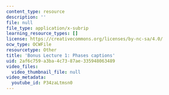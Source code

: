 ```yaml
---
content_type: resource
description: ''
file: null
file_type: application/x-subrip
learning_resource_types: []
license: https://creativecommons.org/licenses/by-nc-sa/4.0/
ocw_type: OCWFile
resourcetype: Other
title: 'Bonus Lecture 1: Phases captions'
uid: 2af6c759-a3ba-4c73-87ae-335948063489
video_files:
  video_thumbnail_file: null
video_metadata:
  youtube_id: P34zaLtmsn0
---
```

